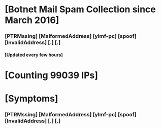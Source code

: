 # [Botnet Mail Spam Collection since March 2016]
### [PTRMssing] [MalformedAddress] [ylmf-pc] [spoof] [InvalidAddress] [.] [.]
#### [Updated every few hours]

# [Counting 99039 IPs]

# [Symptoms] 
###   [PTRMssing] [MalformedAddress] [ylmf-pc] [spoof] [InvalidAddress] [.] [.]
